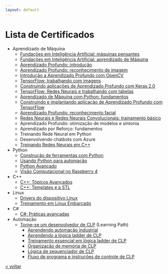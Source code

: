 ```yaml
---
layout: default
---
```


<!-- [< voltar](/) -->

# Lista de Certificados

- Aprendizado de Máquina
    - [Fundações em Inteligência Artificial: máquinas pensantes](./CertificateOfCompletion_Artificial%20Intelligence%20Foundations%20Thinking%20Machines.pdf)
    - [Fundações em Inteligência Artificial: aprendizado de Máquina](./CertificateOfCompletion_Artificial%20Intelligence%20Foundations%20Machine%20Learning.pdf)
    - [Aprendizado Profundo: introdução](/certificates/CertificateOfCompletion_Deep%20Learning%20Getting%20Started.pdf)
    - [Aprendizado Profundo: reconhecimento de imagem](./CertificateOfCompletion_Deep%20Learning%20Image%20Recognition.pdf)
    - [Introdução a Aprendizado Profundo com OpenCV](./CertificateOfCompletion_Introduction%20to%20Deep%20Learning%20with%20OpenCV.pdf)
    - [TensorFlow: trabalhando com imagens](./CertificateOfCompletion_TensorFlow%20Working%20with%20Images.pdf)
    - [Construindo aplicações de Aprendizado Profundo com Keras 2.0](./CertificateOfCompletion_Building%20Deep%20Learning%20Applications%20with%20Keras%202.0.pdf)
    - [TensorFlow: Redes Neurais e trabalhando com tabelas](./CertificateOfCompletion_TensorFlow%20Neural%20Networks%20and%20Working%20with%20Tables.pdf)
    - [Aprendizado de Máquina com Python: fundamentos](./CertificateOfCompletion_Machine%20Learning%20with%20Python%20Foundations.pdf)
    - [Construindo e implantando aplicação de Aprendizado Profundo com TensorFlow](/certificates/CertificateOfCompletion_Building%20and%20Deploying%20Deep%20Learning%20Applications%20with%20TensorFlow.pdf)
    - [Aprendizado Profundo: reconhecimento facial](./DeepLearningFaceRecognition.pdf)
    - [Redes Neurais e Redes Neurais Convolucionais: trainamento básico](./NeuralNetworksAndConvolutionalNeuralNetworksEssentialTraining.pdf)
    - Aprendizado Profundo: otimização de modelos e sintonia
    - Aprendizado por Reforço: fundamentos
    - Treinando Rede Neural em Python
    - Desenvolvendo chatbots com Azure
    - [Treinando Redes Neurais em C++](./CertificateOfCompletion_Training%20Neural%20Networks%20in%20C.pdf)
- Python
    - [Construção de ferramentas com Python](./CertificateOfCompletion_Building%20Tools%20with%20Python.pdf)
    - [Usando Python para automação](./CertificateOfCompletion_Using%20Python%20for%20Automation.pdf)
    - [Python Avançado](./CertificateOfCompletion_Advanced%20Python.pdf)
    - [Visão Computacional no Raspberry 4](./CertificateOfCompletion_Computer%20Vision%20on%20the%20Raspberry%20Pi%204.pdf)
- C++
    - [C++: Tópicos Avançados](./CertificateOfCompletion_C%20Advanced%20Topics.pdf)
    - [C++: Templates e a STL](./CertificateOfCompletion_C%20Templates%20and%20the%20STL.pdf)
- Linux
    - [Drivers do dispositivo Linux](./CertificateOfCompletion_Linux%20Device%20Drivers%20.pdf)
    - [Treinamento em Linux Embarcado](./EmbeddedLinux_EmbeddedLabWorks.pdf)
- C#
    - [C#: Práticas avançadas](./CertificateOfCompletion_C%20Advanced%20Practices.pdf)
- Automação
    - [Torne-se um desenvolvedor de CLP](./CertificateOfCompletion_Become%20a%20PLC%20Developer.pdf) (Learning Path)
        - [Aprendendo automação industrial](./CertificateOfCompletion_Learning%20Industrial%20Automation.pdf)
        - [Aprendendo a lógica ladder de CLP](./CertificateOfCompletion_Learning%20PLC%20Ladder%20Logic.pdf)
        - [Treinamento essencial em lógica ladder de CLP](./CertificateOfCompletion_PLC%20Ladder%20Logic%20Essential%20Training.pdf)
        - [Organização de memória de CLP](./CertificateOfCompletion_PLC%20Memory%20Organization.pdf)
        - [Lógica de sequenciador de CLP](./CertificateOfCompletion_PLC%20Sequencer%20Logic.pdf)
        - [Fluxo de programa e instruções de controle de CLP](./CertificateOfCompletion_PLC%20Program%20Flow%20and%20Control%20Instructions.pdf)

[< voltar](/)